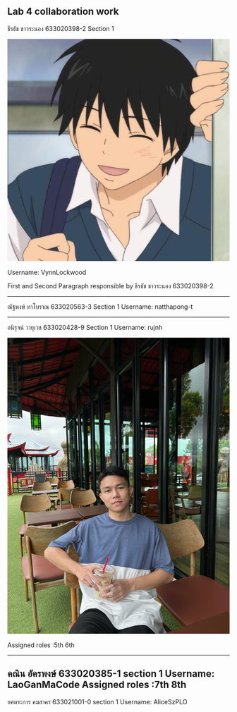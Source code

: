 
Lab 4 collaboration work
-----------------------------------------------------------------------------
ธีรธัช ชาวระนอง 633020398-2 Section 1 

![profile pic](/media/git-profile-rs.jpeg)

Username: VynnLockwood

First and Second Paragraph responsible by ธีรธัช ชาวระนอง 633020398-2


-----------------------------------------------------------------------------

ณัฐพงษ์ ทาโบราณ 633020563-3 Section 1 Username: natthapong-t

-----------------------------------------------------------------------------
อนิรุจน์ วายุเวช 633020428-9 Section 1 Username: rujnh

![profile pic](/media/AnirujPictures.jpg)

Assigned roles :5th 6th

-----------------------------------------------------------
คณิน อัครพงษ์ 633020385-1 section 1 Username: LaoGanMaCode 
Assigned roles :7th 8th
-----------------------------------------------------------
ยศตระการ คมสาคร 633021001-0 section 1 Username: AliceSzPLO
